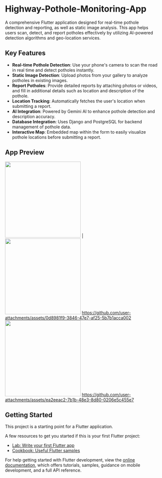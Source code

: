 







# Highway-Pothole-Monitoring-App

A comprehensive Flutter application designed for real-time pothole detection and reporting, as well as static image analysis. This app helps users scan, detect, and report potholes effectively by utilizing AI-powered detection algorithms and geo-location services.

## Key Features

- **Real-time Pothole Detection**: Use your phone's camera to scan the road in real time and detect potholes instantly.
- **Static Image Detection**: Upload photos from your gallery to analyze potholes in existing images.
- **Report Potholes**: Provide detailed reports by attaching photos or videos, and fill in additional details such as location and description of the pothole.
- **Location Tracking**: Automatically fetches the user's location when submitting a report.
- **AI Integration**: Powered by Gemini AI to enhance pothole detection and description accuracy.
- **Database Integration**: Uses Django and PostgreSQL for backend management of pothole data.
- **Interactive Map**: Embedded map within the form to easily visualize pothole locations before submitting a report.
  
## App Preview


<img src="https://github.com/user-attachments/assets/f41fba8f-860e-439d-a84c-2028937b90a8" width="250"/> | <img src="https://github.com/user-attachments/assets/d5b7f32c-2457-4ef4-ab6d-8f1d54359bde" width="250"/> 
https://github.com/user-attachments/assets/0d8981f9-3846-47e7-af25-5b7b1acca002
<img src="https://github.com/user-attachments/assets/4ebc04c3-b53a-40ab-a022-955b992e54d6" width="250"/> 
https://github.com/user-attachments/assets/ea2eeac2-7b1b-48e3-8d80-0206e5c455e7 

## Getting Started

This project is a starting point for a Flutter application.

A few resources to get you started if this is your first Flutter project:

- [Lab: Write your first Flutter app](https://docs.flutter.dev/get-started/codelab)
- [Cookbook: Useful Flutter samples](https://docs.flutter.dev/cookbook)

For help getting started with Flutter development, view the
[online documentation](https://docs.flutter.dev/), which offers tutorials,
samples, guidance on mobile development, and a full API reference.
